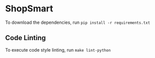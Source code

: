 # ShopSmart

To download the dependencies, run `pip install -r requirements.txt`

## Code Linting
To execute code style linting, run `make lint-python`
